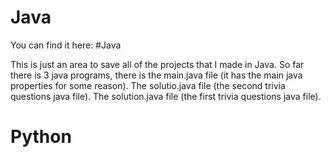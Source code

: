# Java
You can find it here:
#<a src="https://github.com/xGpD/Java/tree/java">Java</a>

This is just an area to save all of the projects that I made in Java.
So far there is 3 java programs, there is the main.java file (it has the main java properties for some reason). The solutio.java file (the second trivia questions java file). The solution.java file (the first trivia questions java file).
# Python 
